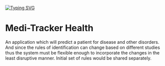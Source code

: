 
[![Typing SVG](https://readme-typing-svg.herokuapp.com?font=Fira+Code&pause=1000&width=435&lines=Welcome+to+Medi-Tracker+Health+Repo;This+is+an+web+app+created+by+;Mriganka+Jana)](https://git.io/typing-svg)
# Medi-Tracker Health
An application which will predict a patient for disease and other disorders. And since the rules of identification can change based on different studies thus the system must be flexible enough to incorporate the changes in the least disruptive manner. Initial set of rules would be shared separately.
